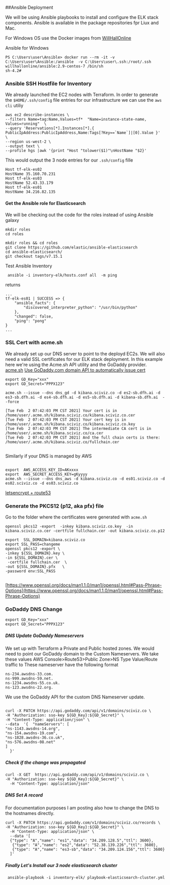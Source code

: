 ##Ansible Deployment 

We will be using Ansible playbooks to install and configure the ELK stack components.
Ansible is available in the package repositories fpr Liux and Mac.

For Windows OS use the Docker images from [WillHallOnline](https://www.willhallonline.co.uk/project/docker/docker-ansible/)

Ansible for Windows
```shell
PS C:\Users\user\Ansible> docker run --rm -it -v C:\Users\user\Ansible:/ansible  -v C:\Users\user\.ssh:/root/.ssh willhallonline/ansible:2.9-centos-7 /bin/sh
sh-4.2# 
```

### Ansible SSH Hostfile for Inventory
We already launched the EC2 nodes with Terraform.
In order to generate the `$HOME/.ssh/config` file entries for our infrastructure we can use the `aws cli` utiliy

```shell
aws ec2 describe-instances \
--filters Name=tag:Name,Values=tf*  "Name=instance-state-name, Values=running"  \
--query 'Reservations[*].Instances[*].{ PublicIpAddress:PublicIpAddress,Name:Tags[?Key==`Name`]|[0].Value }'  \
--region us-west-2 \
--output text \
--profile hgs |awk '{print "Host "tolower($1)"\nHostName "$2}'
```            
This would output the 3 node entries for our `.ssh/config`  fille
```shell
Host tf-elk-es02
HostName 35.160.70.231
Host tf-elk-es03
HostName 52.43.33.179
Host tf-elk-es01
HostName 34.216.82.135
```
#### Get the Ansible role for Elasticsearch 
We will be checking out the code for the roles instead of using Ansible galaxy  

```shell
mkdir roles
cd roles
```



```shell
mkdir roles && cd roles
git clone https://github.com/elastic/ansible-elasticsearch
cd ansible-elasticsearch/
git checkout tags/v7.15.1

```
Test Ansible Inventory 
```shell
 ansible -i inventory-elk/hosts.conf all  -m ping
```
returns 
```shell
...
tf-elk-es01 | SUCCESS => {
    "ansible_facts": {
        "discovered_interpreter_python": "/usr/bin/python"
    },
    "changed": false,
    "ping": "pong"
}
...
```


### SSL Cert with acme.sh
We already set up our DNS server to point to the deployd EC2s. We will also need a valid SSL certificates for our ELK stack deployment.
In this example here we're using the Acme.sh API utility and the GoDaddy provider.
[acme.sh](https://github.com/acmesh-official/acme.sh)
[Use GoDaddy.com domain API to automatically issue cert](https://github.com/acmesh-official/acme.sh/wiki/dnsapi#4-use-godaddycom-domain-api-to-automatically-issue-cert)

```shell
export GD_Key="xxx"
export GD_Secret="PPPX123"
```
```shell
acme.sh --issue --dns dns_gd -d kibana.sciviz.co -d es2-sb.dfh.ai -d es3-sb.dfh.ai -d es4-sb.dfh.ai -d es5-sb.dfh.ai -d kibana-sb.dfh.ai  --force

[Tue Feb  2 07:42:03 PM CST 2021] Your cert is in  /home/user/.acme.sh/kibana.sciviz.co/kibana.sciviz.co.cer 
[Tue Feb  2 07:42:03 PM CST 2021] Your cert key is in  /home/user/.acme.sh/kibana.sciviz.co/kibana.sciviz.co.key 
[Tue Feb  2 07:42:03 PM CST 2021] The intermediate CA cert is in  /home/user/.acme.sh/kibana.sciviz.co/ca.cer 
[Tue Feb  2 07:42:03 PM CST 2021] And the full chain certs is there:  /home/user/.acme.sh/kibana.sciviz.co/fullchain.cer 
 
```
Similarly if your DNS is managed by AWS 
```shell

export  AWS_ACCESS_KEY_ID=AKxxxx
export  AWS_SECRET_ACCESS_KEY=gKyyyy
acme.sh --issue --dns dns_aws -d kibana.sciviz.co -d es01.sciviz.co -d es02.sciviz.co -d es03.sciviz.co
```
[letsencrypt + route53](https://gist.github.com/nelsonenzo/35a95107cee1a57e7ac4178c526b1b00)
### Generate the PKCS12 (p12, aka pfx) file 
Go to the folder where the certificates were generated with `acme.sh`
```shell
openssl pkcs12 -export  -inkey kibana.sciviz.co.key  -in kibana.sciviz.co.cer -certfile fullchain.cer -out kibana.sciviz.co.p12 
```

```shell
export  SSL_DOMAIN=kibana.sciviz.co
export SSL_PASS=changeme
openssl pkcs12 -export \
-inkey ${SSL_DOMAIN}.key \
-in ${SSL_DOMAIN}.cer \
 -certfile fullchain.cer  \
-out ${SSL_DOMAIN}.pfx   \
-password env:SSL_PASS
 
```
[https://www.openssl.org/docs/man1.1.0/man1/openssl.html#Pass-Phrase-Options](https://www.openssl.org/docs/man1.1.0/man1/openssl.html#Pass-Phrase-Options)
            

### GoDaddy DNS Change

```shell
export GD_Key="xxx"
export GD_Secret="PPPX123"
``` 

##### DNS Update GoDaddy Nameservers
We set up with Terraform a Private and Public hosted zones. We would need to point our GoDaddy domain to the Custom Nameservers. We take these values
AWS Console>Route53>Public Zone>NS Type  Value/Route traffic to
These nameserver have the following format
```shell
ns-234.awsdns-33.com.
ns-999.awsdns-59.net.
ns-1234.awsdns-55.co.uk.
ns-123.awsdns-22.org.
```
We use the GoDaddy API for the custom DNS Nameserver update.
```shell

curl -X PATCH https://api.godaddy.com/api/v1/domains/sciviz.co \
-H "Authorization: sso-key ${GD_Key}:${GD_Secret}" \
-H "Content-Type: application/json" \
--data  '{	"nameServers": [
"ns-1143.awsdns-14.org",
"ns-154.awsdns-19.com",
"ns-1828.awsdns-36.co.uk",
"ns-576.awsdns-08.net"
]
  }'
  ```
##### Check if the change was propagated
```shell
curl -X GET  https://api.godaddy.com/api/v1/domains/sciviz.co \
-H "Authorization: sso-key ${GD_Key}:${GD_Secret}" \
  -H "Content-Type: application/json" 
```

##### DNS Set A record

For documentation purposes I am posting also how to change the DNS to the hostnames directly.
```shell
curl -X PATCH https://api.godaddy.com/v1/domains/sciviz.co/records \
-H "Authorization: sso-key ${GD_Key}:${GD_Secret}" \
  -H "Content-Type: application/json" \
  --data '[
  {"type": "A","name": "es1","data": "34.209.128.5","ttl": 3600},
   {"type": "A","name": "es2","data": "52.38.139.226","ttl": 3600},
   {"type": "A","name": "es3-sb","data": "34.209.124.156","ttl": 3600}
  ]'

```


##### Finally Let's Install our 3 node elasticsearch cluster
```shell
 ansible-playbook -i inventory-elk/ playbook-elasticsearch-cluster.yml
```
 
